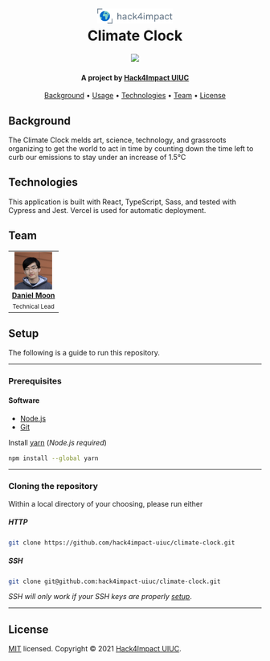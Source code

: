 
<h1 align="center">
  <a href="https://uiuc.hack4impact.org"><img src="https://raw.githubusercontent.com/hack4impact-uiuc/uiuc.hack4impact.org/master/public/images/colored-logo.svg" alt="hack4impact logo" width="150"></a>
  <br/>
  Climate Clock
  </br>
</h1>

<p align="center">
    <img src="https://img.shields.io/badge/license-MIT-blue?style=flat-square">
</p>

<h4 align="center">A project by <a href="https://uiuc.hack4impact.org/" target="_blank">Hack4Impact UIUC</a></h4>

<p align="center">
  <a href="#background">Background</a> •
  <a href="#usage">Usage</a> •
  <a href="#technologies">Technologies</a> •
  <a href="#team">Team</a> •
  <a href="#license">License</a>
</p>

## Background

The Climate Clock melds art, science, technology, and grassroots organizing to get the world to act in time by counting down the time left to curb our emissions to stay under an increase of 1.5°C

## Technologies

This application is built with React, TypeScript, Sass, and tested with Cypress and Jest. Vercel is used for automatic deployment.

## Team

<table align="center">
  <tr>
    <td align="center"><a href="https://www.linkedin.com/in/daniel-moon1"><img src="./photos/daniel-moon.jpeg" width="75px;" alt="Daniel Moon"/><br /><b>Daniel Moon</b></a><br /><sub>Technical Lead</sub></td>
  </tr>
</table>

## Setup

The following is a guide to run this repository.

<hr />

### Prerequisites

#### Software

- [Node.js](https://nodejs.org/en/download/)
- [Git](https://git-scm.com/downloads)

Install [yarn](https://classic.yarnpkg.com/lang/en/docs/install/#windows-stable)
(_Node.js required_)

```bash
npm install --global yarn
```

<hr />

### Cloning the repository

Within a local directory of your choosing, please run either

##### HTTP

```bash
git clone https://github.com/hack4impact-uiuc/climate-clock.git
```

##### SSH

```bash
git clone git@github.com:hack4impact-uiuc/climate-clock.git
```

_SSH will only work if your SSH keys are properly [setup](https://docs.github.com/en/enterprise-server@3.0/authentication/connecting-to-github-with-ssh/generating-a-new-ssh-key-and-adding-it-to-the-ssh-agent)_.

<hr />

## License

[MIT](https://github.com/hack4impact-uiuc/ymca/blob/master/LICENSE) licensed. Copyright © 2021 [Hack4Impact UIUC](https://github.com/hack4impact-uiuc).

